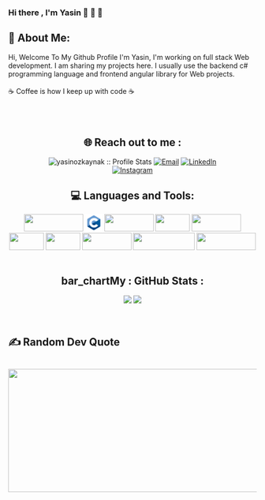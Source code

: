 <h3> Hi there , I'm Yasin 👋 👋 👋</h3>
<h2> 💫 About Me:</h2>
Hi, Welcome To My Github Profile 
I'm Yasin, I'm working on full stack Web development. I am sharing my projects here. I usually use the backend c# programming language and frontend angular library for Web projects. 
<br>
<br>
<font>☕ Coffee is how I keep up with code ☕ </font> 

<br><br>
<h2 align="center">🌐 Reach out to me :</h2>
<div class="container">
<p align="center">
<img src="https://komarev.com/ghpvc/?username=yasinozkaynak&color=green" alt="yasinozkaynak :: Profile Stats"></a>
<a href="mailto:yasnozkaynk@gmail.com"><img alt="Email" src="https://img.shields.io/badge/Email-yasnozkaynk@gmail.com-blue?style=flat&logo=gmail"></a>
<a href="https://www.linkedin.com/in/yasin-%C3%B6zkaynak-b3a4071b1/" target="_blank"><img alt="LinkedIn" src="https://img.shields.io/badge/LinkedIn-@yasinozkaynak-blue?style=flat&logo=linkedin"></a>
<br>
<a href="https://www.instagram.com/yasnozkaynk/"><img alt="Instagram" src="https://img.shields.io/badge/Instagram-yasnozkaynk-black?style=flat-square&logo=instagram"></a>
</p>                     
   </div>
<h2 align="center">💻 Languages and Tools:</h2>
<div class="container"  align="center">
<img src="https://img.shields.io/badge/javascript-%23323330.svg?style=for-the-badge&logo=javascript&logoColor=%23F7DF1E" width="120" height="35">
<img src="https://raw.githubusercontent.com/github/explore/f3e22f0dca2be955676bc70d6214b95b13354ee8/topics/c/c.png" width="35" height="35">
<img src="https://img.shields.io/badge/html5-%23E34F26.svg?style=for-the-badge&logo=html5&logoColor=white" width="100" height="35">
<img src="https://img.shields.io/badge/css3-%231572B6.svg?style=for-the-badge&logo=css3&logoColor=white" width="70" height="35">
<img src="https://img.shields.io/badge/angular-%23DD0031.svg?style=for-the-badge&logo=angular&logoColor=white" width="100" height="35">
<img src="https://img.shields.io/badge/c%23-%23239120.svg?style=for-the-badge&logo=c-sharp&logoColor=white" width="70" height="35">
<img src="https://img.shields.io/badge/.NET-5C2D91?style=for-the-badge&logo=.net&logoColor=white" width="70" height="35">
<img src="https://img.shields.io/badge/bootstrap-%23563D7C.svg?style=for-the-badge&logo=bootstrap&logoColor=white" width="100" height="35">
<img src="https://img.shields.io/badge/Microsoft%20SQL%20Sever-CC2927?style=for-the-badge&logo=microsoft%20sql%20server&logoColor=white" width="125" height="35">
<img src="https://img.shields.io/badge/Postman-FF6C37?style=for-the-badge&logo=postman&logoColor=white" width="120" height="35">
</div>
<br>
<h2 align="center">bar_chartMy : GitHub Stats :</h2>
<p align="center">
<img src="https://github-readme-stats.vercel.app/api?username=yasinozkaynk&theme=radical">
<img height=195 src="https://github-readme-stats.vercel.app/api/top-langs/?username=yasinozkaynk&layout=compact"> </p>
<br>
<h2>✍️ Random Dev Quote </h2>
<br>
<img src="https://quotes-github-readme.vercel.app/api?type=horizontal&theme=merko" width="600" height="250" >
